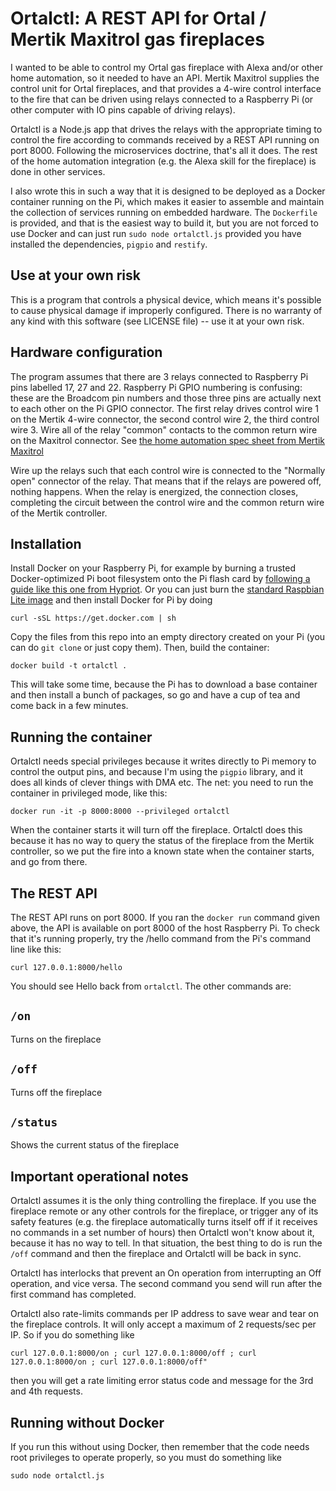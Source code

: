 # Ortalctl: A REST API for Ortal / Mertik Maxitrol gas fireplaces

I wanted to be able to control my Ortal gas fireplace with Alexa and/or other
home automation, so it needed to have an API. Mertik Maxitrol supplies the
control unit for Ortal fireplaces, and that provides a 4-wire control
interface to the fire that can be driven using relays connected to a 
Raspberry Pi (or other computer with IO pins capable of driving relays).

Ortalctl is a Node.js app that drives the relays with the appropriate timing
to control the fire according to commands received by a REST API running on
port 8000. Following the microservices doctrine, that's all it does. The rest
of the home automation integration (e.g. the Alexa skill for the fireplace)
is done in other services.

I also wrote this in such a way that it is designed to be deployed as a Docker
container running on the Pi, which makes it easier to assemble and maintain
the collection of services running on embedded hardware. The `Dockerfile` is
provided, and that is the easiest way to build it, but you are not forced
to use Docker and can just run `sudo node ortalctl.js` provided you have installed
the dependencies, `pigpio` and `restify`.

## Use at your own risk

This is a program that controls a physical device, which means it's possible to
cause physical damage if improperly configured. There is no warranty of any kind
with this software (see LICENSE file) -- use it at your own risk.

## Hardware configuration

The program assumes that there are 3 relays connected to Raspberry Pi pins labelled
17, 27 and 22. Raspberry Pi GPIO numbering is confusing: these are the Broadcom pin numbers
and those three pins are actually next to each other on the Pi GPIO connector. The first relay
drives control wire 1 on the Mertik 4-wire connector, the second control wire 2,
the third control wire 3. Wire all of the relay "common" contacts to the common return
wire on the Maxitrol connector. See [the home automation spec sheet from Mertik Maxitrol](http://media.druservice.nl/Documents/Data/IH_Mertik_2008_EN_GV60_external_source.pdf)

Wire up the relays such that each control wire is connected to the "Normally open"
connector of the relay. That means that if the relays are powered off, nothing happens.
When the relay is energized, the connection closes, completing the circuit between
the control wire and the common return wire of the Mertik controller.

## Installation

Install Docker on your Raspberry Pi, for example by burning a trusted Docker-optimized Pi boot filesystem onto the Pi
flash card by [following a guide like this one from Hypriot](https://blog.hypriot.com/getting-started-with-docker-on-your-arm-device/). Or you can just burn the [standard Raspbian Lite image](https://www.raspberrypi.org/downloads/raspbian/)
and then install Docker for Pi by doing
```
curl -sSL https://get.docker.com | sh
```
Copy the files from this repo into an empty directory created on your Pi
(you can do `git clone` or just copy them). Then, build the container:
```
docker build -t ortalctl .
```
This will take some time, because the Pi has to download a base container and then install a bunch of packages, so go and
have a cup of tea and come back in a few minutes.

## Running the container

Ortalctl needs special privileges because it writes directly to Pi memory to control the output pins, and
because I'm using the `pigpio` library, and it does all kinds of clever things with DMA etc. The net: you need to run the
container in privileged mode, like this:
```
docker run -it -p 8000:8000 --privileged ortalctl
```
When the container starts it will turn off the fireplace. Ortalctl does this
because it has no way to query the status of the fireplace from the Mertik controller, so we put the fire into a known
state when the container starts, and go from there.

## The REST API

The REST API runs on port 8000. If you ran the `docker run` command given above, the API is available on
port 8000 of the host Raspberry Pi. To check that it's running properly, try the /hello command from the Pi's
command line like this:
```
curl 127.0.0.1:8000/hello
```
You should see Hello back from `ortalctl`. The other commands are:

## `/on`
Turns on the fireplace

## `/off`
Turns off the fireplace

## `/status`
Shows the current status of the fireplace

## Important operational notes

Ortalctl assumes it is the only thing controlling the fireplace. If you use the fireplace remote or any other controls
for the fireplace, or trigger any of its safety features (e.g. the fireplace automatically turns itself off if it 
receives no commands in a set number of hours) then Ortalctl won't know about it, because it has no way to tell. In that
situation, the best thing to do is run the `/off` command and then the fireplace and Ortalctl will be back in sync.

Ortalctl has interlocks that prevent an On operation from interrupting an Off operation, and vice versa. The second command
you send will run after the first command has completed.

Ortalctl also rate-limits commands per IP address to save wear and tear on the fireplace controls.
It will only accept a maximum of 2 requests/sec per IP. So if you do something like
```
curl 127.0.0.1:8000/on ; curl 127.0.0.1:8000/off ; curl 127.0.0.1:8000/on ; curl 127.0.0.1:8000/off"
```
then you will get a rate limiting error status code and message for the 3rd and 4th requests.

## Running without Docker

If you run this without using Docker, then remember that the code needs root privileges to operate properly, so you
must do something like
```
sudo node ortalctl.js
```
